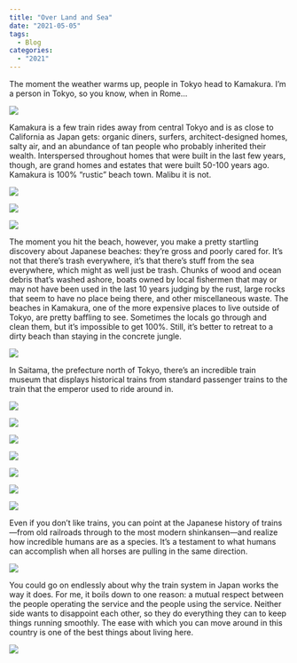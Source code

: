 ```yaml
---
title: "Over Land and Sea"
date: "2021-05-05"
tags: 
  - Blog
categories: 
  - "2021"
---
```


The moment the weather warms up, people in Tokyo head to Kamakura. I’m a person in Tokyo, so you know, when in Rome…

![](images/IMG_3048_edit-scaled.jpg)

[](images/IMG_3048_edit-scaled.jpg)

Kamakura is a few train rides away from central Tokyo and is as close to California as Japan gets: organic diners, surfers, architect-designed homes, salty air, and an abundance of tan people who probably inherited their wealth. Interspersed throughout homes that were built in the last few years, though, are grand homes and estates that were built 50-100 years ago. Kamakura is 100% “rustic” beach town. Malibu it is not.

![](images/IMG_3533_edit-scaled.jpg)

![](images/IMG_3340_edit.jpg)

![](images/IMG_3211_edit-scaled.jpg)

The moment you hit the beach, however, you make a pretty startling discovery about Japanese beaches: they’re gross and poorly cared for. It’s not that there’s trash everywhere, it’s that there’s stuff from the sea everywhere, which might as well just be trash. Chunks of wood and ocean debris that’s washed ashore, boats owned by local fishermen that may or may not have been used in the last 10 years judging by the rust, large rocks that seem to have no place being there, and other miscellaneous waste. The beaches in Kamakura, one of the more expensive places to live outside of Tokyo, are pretty baffling to see. Sometimes the locals go through and clean them, but it’s impossible to get 100%. Still, it’s better to retreat to a dirty beach than staying in the concrete jungle.

![](images/IMG_3073_edit.jpg)

In Saitama, the prefecture north of Tokyo, there’s an incredible train museum that displays historical trains from standard passenger trains to the train that the emperor used to ride around in.

![](images/IMG_3955_edit-scaled.jpg)

![](images/IMG_3690_edit-scaled.jpg)

![](images/IMG_3738_edit-scaled.jpg)

![](images/IMG_3828_edit-scaled.jpg)

![](images/IMG_3691_edit.jpg)

![](images/IMG_3761_edit-scaled.jpg)

![](images/IMG_3943_edit-scaled.jpg)

Even if you don’t like trains, you can point at the Japanese history of trains—from old railroads through to the most modern shinkansen—and realize how incredible humans are as a species. It’s a testament to what humans can accomplish when all horses are pulling in the same direction.

![](images/IMG_3921_edit.jpg)

You could go on endlessly about why the train system in Japan works the way it does. For me, it boils down to one reason: a mutual respect between the people operating the service and the people using the service. Neither side wants to disappoint each other, so they do everything they can to keep things running smoothly. The ease with which you can move around in this country is one of the best things about living here.

![](images/IMG_3867_edit-scaled.jpg)
